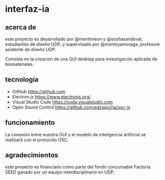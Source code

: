 # interfaz-ia

## acerca de

este proyecto es desarrollado por @menteneon y @ssofiasandoval, estudiantes de diseño UDP, y supervisado por @montoyamoraga, profesore asistente de diseño UDP.

Consiste en la creación de una GUI desktop para investigación aplicada de biomateriales. 

## tecnología

* GitHub https://github.com
* Electron.js https://www.electronjs.org/
* Visual Studio Code https://code.visualstudio.com
* Open Sound Control https://github.com/adzialocha/osc-js

## funcionamiento

La conexión entre nuestra GUI y el modelo de inteligencia artificial se realizará con el protocolo OSC.

## agradecimientos

este proyecto es financiado como parte del fondo concursable Factoría SEED ganado por un equipo interdisciplinario en UDP.